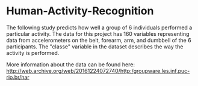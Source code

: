 # Human-Activity-Recognition


The following study predicts how well a group of 6 individuals performed a particular activity. 
The data for this project has 160 variables representing data from accelerometers on the belt, forearm, arm, and dumbbell of the 6 participants. 
The "classe" variable in the dataset describes the way the activity is performed. 


More information about the data can be found here:  http://web.archive.org/web/20161224072740/http:/groupware.les.inf.puc-rio.br/har
